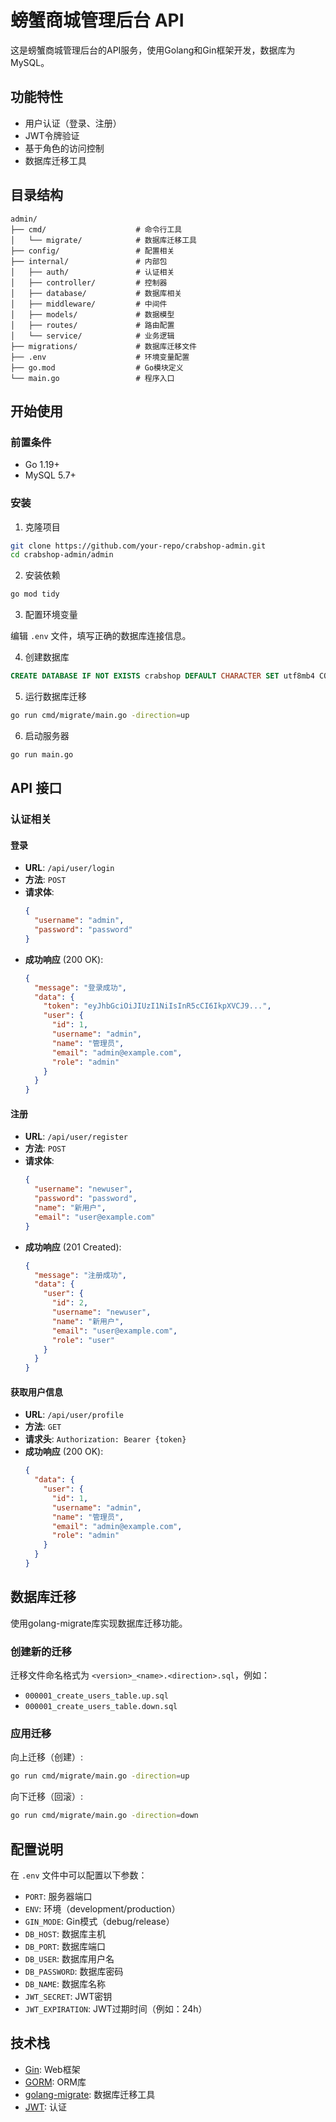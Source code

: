 # 螃蟹商城管理后台 API

这是螃蟹商城管理后台的API服务，使用Golang和Gin框架开发，数据库为MySQL。

## 功能特性

- 用户认证（登录、注册）
- JWT令牌验证
- 基于角色的访问控制
- 数据库迁移工具

## 目录结构

```
admin/
├── cmd/                    # 命令行工具
│   └── migrate/            # 数据库迁移工具
├── config/                 # 配置相关
├── internal/               # 内部包
│   ├── auth/               # 认证相关
│   ├── controller/         # 控制器
│   ├── database/           # 数据库相关
│   ├── middleware/         # 中间件
│   ├── models/             # 数据模型
│   ├── routes/             # 路由配置
│   └── service/            # 业务逻辑
├── migrations/             # 数据库迁移文件
├── .env                    # 环境变量配置
├── go.mod                  # Go模块定义
└── main.go                 # 程序入口
```

## 开始使用

### 前置条件

- Go 1.19+
- MySQL 5.7+

### 安装

1. 克隆项目

```bash
git clone https://github.com/your-repo/crabshop-admin.git
cd crabshop-admin/admin
```

2. 安装依赖

```bash
go mod tidy
```

3. 配置环境变量

编辑 `.env` 文件，填写正确的数据库连接信息。

4. 创建数据库

```sql
CREATE DATABASE IF NOT EXISTS crabshop DEFAULT CHARACTER SET utf8mb4 COLLATE utf8mb4_unicode_ci;
```

5. 运行数据库迁移

```bash
go run cmd/migrate/main.go -direction=up
```

6. 启动服务器

```bash
go run main.go
```

## API 接口

### 认证相关

#### 登录

- **URL**: `/api/user/login`
- **方法**: `POST`
- **请求体**:
  ```json
  {
    "username": "admin",
    "password": "password"
  }
  ```
- **成功响应** (200 OK):
  ```json
  {
    "message": "登录成功",
    "data": {
      "token": "eyJhbGciOiJIUzI1NiIsInR5cCI6IkpXVCJ9...",
      "user": {
        "id": 1,
        "username": "admin",
        "name": "管理员",
        "email": "admin@example.com",
        "role": "admin"
      }
    }
  }
  ```

#### 注册

- **URL**: `/api/user/register`
- **方法**: `POST`
- **请求体**:
  ```json
  {
    "username": "newuser",
    "password": "password",
    "name": "新用户",
    "email": "user@example.com"
  }
  ```
- **成功响应** (201 Created):
  ```json
  {
    "message": "注册成功",
    "data": {
      "user": {
        "id": 2,
        "username": "newuser",
        "name": "新用户",
        "email": "user@example.com",
        "role": "user"
      }
    }
  }
  ```

#### 获取用户信息

- **URL**: `/api/user/profile`
- **方法**: `GET`
- **请求头**: `Authorization: Bearer {token}`
- **成功响应** (200 OK):
  ```json
  {
    "data": {
      "user": {
        "id": 1,
        "username": "admin",
        "name": "管理员",
        "email": "admin@example.com",
        "role": "admin"
      }
    }
  }
  ```

## 数据库迁移

使用golang-migrate库实现数据库迁移功能。

### 创建新的迁移

迁移文件命名格式为 `<version>_<name>.<direction>.sql`，例如：

- `000001_create_users_table.up.sql`
- `000001_create_users_table.down.sql`

### 应用迁移

向上迁移（创建）:

```bash
go run cmd/migrate/main.go -direction=up
```

向下迁移（回滚）:

```bash
go run cmd/migrate/main.go -direction=down
```

## 配置说明

在 `.env` 文件中可以配置以下参数：

- `PORT`: 服务器端口
- `ENV`: 环境（development/production）
- `GIN_MODE`: Gin模式（debug/release）
- `DB_HOST`: 数据库主机
- `DB_PORT`: 数据库端口
- `DB_USER`: 数据库用户名
- `DB_PASSWORD`: 数据库密码
- `DB_NAME`: 数据库名称
- `JWT_SECRET`: JWT密钥
- `JWT_EXPIRATION`: JWT过期时间（例如：24h）

## 技术栈

- [Gin](https://github.com/gin-gonic/gin): Web框架
- [GORM](https://gorm.io): ORM库
- [golang-migrate](https://github.com/golang-migrate/migrate): 数据库迁移工具
- [JWT](https://github.com/golang-jwt/jwt): 认证
